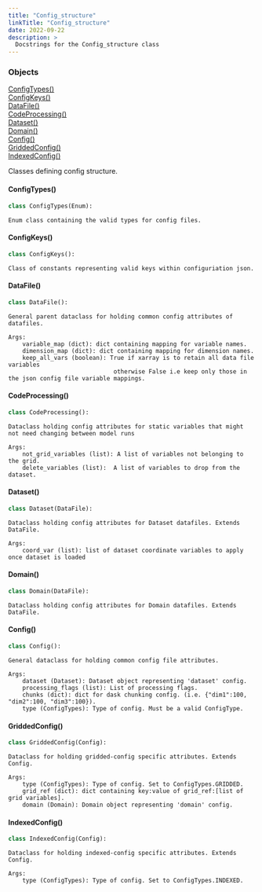 ```yaml
---
title: "Config_structure"
linkTitle: "Config_structure"
date: 2022-09-22
description: >
  Docstrings for the Config_structure class
---
```

### Objects

[ConfigTypes()](#configtypes)<br />
[ConfigKeys()](#configkeys)<br />
[DataFile()](#datafile)<br />
[CodeProcessing()](#codeprocessing)<br />
[Dataset()](#dataset)<br />
[Domain()](#domain)<br />
[Config()](#config)<br />
[GriddedConfig()](#griddedconfig)<br />
[IndexedConfig()](#indexedconfig)<br />

Classes defining config structure.
#### ConfigTypes()
```python
class ConfigTypes(Enum):
```

```
Enum class containing the valid types for config files.
```

#### ConfigKeys()
```python
class ConfigKeys():
```

```
Class of constants representing valid keys within configuriation json.
```

#### DataFile()
```python
class DataFile():
```

```
General parent dataclass for holding common config attributes of datafiles.

Args:
    variable_map (dict): dict containing mapping for variable names.
    dimension_map (dict): dict containing mapping for dimension names.
    keep_all_vars (boolean): True if xarray is to retain all data file variables
                              otherwise False i.e keep only those in the json config file variable mappings.
```

#### CodeProcessing()
```python
class CodeProcessing():
```

```
Dataclass holding config attributes for static variables that might not need changing between model runs

Args:
    not_grid_variables (list): A list of variables not belonging to the grid.
    delete_variables (list):  A list of variables to drop from the dataset.
```

#### Dataset()
```python
class Dataset(DataFile):
```

```
Dataclass holding config attributes for Dataset datafiles. Extends DataFile.

Args:
    coord_var (list): list of dataset coordinate variables to apply once dataset is loaded
```

#### Domain()
```python
class Domain(DataFile):
```

```
Dataclass holding config attributes for Domain datafiles. Extends DataFile.
```

#### Config()
```python
class Config():
```

```
General dataclass for holding common config file attributes.

Args:
    dataset (Dataset): Dataset object representing 'dataset' config.
    processing_flags (list): List of processing flags.
    chunks (dict): dict for dask chunking config. (i.e. {"dim1":100, "dim2":100, "dim3":100}).
    type (ConfigTypes): Type of config. Must be a valid ConfigType.
```

#### GriddedConfig()
```python
class GriddedConfig(Config):
```

```
Dataclass for holding gridded-config specific attributes. Extends Config.

Args:
    type (ConfigTypes): Type of config. Set to ConfigTypes.GRIDDED.
    grid_ref (dict): dict containing key:value of grid_ref:[list of grid variables].
    domain (Domain): Domain object representing 'domain' config.
```

#### IndexedConfig()
```python
class IndexedConfig(Config):
```

```
Dataclass for holding indexed-config specific attributes. Extends Config.

Args:
    type (ConfigTypes): Type of config. Set to ConfigTypes.INDEXED.
```
